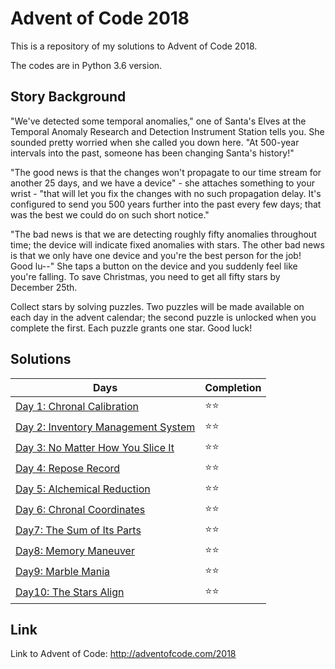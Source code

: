 # Advent of Code 2018
This is a repository of my solutions to Advent of Code 2018.

The codes are in Python 3.6 version.

## Story Background
"We've detected some temporal anomalies," one of Santa's Elves at the Temporal Anomaly Research and Detection Instrument Station tells you. She sounded pretty worried when she called you down here. "At 500-year intervals into the past, someone has been changing Santa's history!"

"The good news is that the changes won't propagate to our time stream for another 25 days, and we have a device" - she attaches something to your wrist - "that will let you fix the changes with no such propagation delay. It's configured to send you 500 years further into the past every few days; that was the best we could do on such short notice."

"The bad news is that we are detecting roughly fifty anomalies throughout time; the device will indicate fixed anomalies with stars. The other bad news is that we only have one device and you're the best person for the job! Good lu--" She taps a button on the device and you suddenly feel like you're falling. To save Christmas, you need to get all fifty stars by December 25th.

Collect stars by solving puzzles. Two puzzles will be made available on each day in the advent calendar; the second puzzle is unlocked when you complete the first. Each puzzle grants one star. Good luck!

## Solutions

| Days                                                         | Completion |
| ------------------------------------------------------------ | ---------- |
| [Day 1: Chronal Calibration](day1-chronal-calibration/)      | ⭐⭐         |
| [Day 2: Inventory Management System](day2-inventory-management-system/) | ⭐⭐         |
| [Day 3: No Matter How You Slice It](day3-no-matter-how-you-slice-it/) | ⭐⭐         |
| [Day 4: Repose Record](day4-repose-record/)                  | ⭐⭐         |
| [Day 5: Alchemical Reduction](day5-alchemical-reduction/)    | ⭐⭐         |
| [Day 6: Chronal Coordinates](day6-chronal-coordinates/)      | ⭐⭐         |
| [Day7: The Sum of Its Parts](day7-the-sum-of-its-parts/)     | ⭐⭐         |
| [Day8: Memory Maneuver](day8-memory-maneuver/)               | ⭐⭐         |
| [Day9: Marble Mania](day9-marble-mania/)                     | ⭐⭐         |
| [Day10: The Stars Align](day10-the-stars-align/)             | ⭐⭐         |

## Link
Link to Advent of Code: http://adventofcode.com/2018